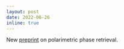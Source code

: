 ```yaml
---
layout: post
date: 2022-06-26
inline: true
---
```

New [preprint](https://arxiv.org/abs/2206.12868?context=eess) on polarimetric phase retrieval.